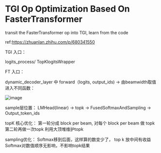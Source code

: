 # TGI Op Optimization Based On FasterTransformer

transit the FasterTransformer op into TGI, learn from the code

ref:https://zhuanlan.zhihu.com/p/680341550

TGI 入口：

logits_process/ TopKlogitsWrapper

FT 入口：

dynamic_decoder_layer 中 forward（logits, output_ids) -> 由beamwidth取值进入不同函数：

![image](https://github.com/user-attachments/assets/df073494-b88f-4af7-9e29-514fcd492014)

sample层位置：
LMHead(linear) -> topk -> FusedSoftmaxAndSampling -> Output_token_ids

topK 核心优化：
第一轮分成 block per beam, 对每个 block per beam 做 topk
第二轮再做一次topk
利用大顶堆维护topk

sampling优化：
Softmax移到后面，这样算的数变少了， top k 放中间有收益
Softmax对数值顺序无影响，不影响topk结果
